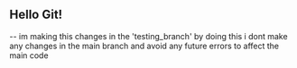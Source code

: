 ## Hello Git!

-- im making this changes in the 'testing_branch' 
by doing this i dont make any  changes in the main branch and avoid any future errors to affect the main code